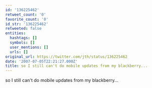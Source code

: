 ```yaml
---
id: '136225462'
retweet_count: '0'
favorite_count: '0'
id_str: '136225462'
retweeted: false
entities:
  hashtags: []
  symbols: []
  user_mentions: []
  urls: []
original_url: https://twitter.com/jth/status/136225462
date: '2007-07-05T22:21:27.000Z'
title: so I still can't do mobile updates from my blackberry...
---
```


so I still can't do mobile updates from my blackberry...